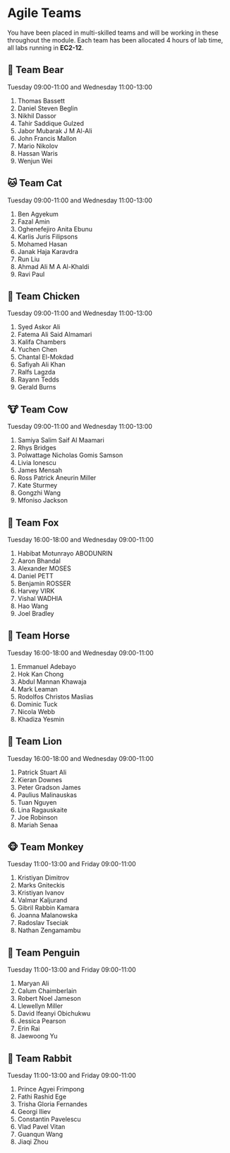 
# Agile Teams

You have been placed in multi-skilled teams and will be working in these throughout the module. Each team has been allocated 4 hours of lab time, all labs running in **EC2-12**.

## 🐻 Team Bear

Tuesday 09:00-11:00 and Wednesday 11:00-13:00

1. Thomas Bassett
2. Daniel Steven Beglin
3. Nikhil Dassor
4. Tahir Saddique Gulzed
5. Jabor Mubarak J M Al-Ali
6. John Francis Mallon
7. Mario Nikolov
8. Hassan Waris
9. Wenjun Wei 

## 🐱 Team Cat

Tuesday 09:00-11:00 and Wednesday 11:00-13:00

1. Ben Agyekum
2. Fazal Amin
3. Oghenefejiro Anita Ebunu
4. Karlis Juris Filipsons
5. Mohamed Hasan
6. Janak Haja Karavdra
7. Run Liu
8. Ahmad Ali M A Al-Khaldi
9. Ravi Paul

## 🐔 Team Chicken

Tuesday 09:00-11:00 and Wednesday 11:00-13:00

1. Syed Askor Ali
2. Fatema Ali Said Almamari
3. Kalifa Chambers
4. Yuchen Chen
5. Chantal El-Mokdad
6. Safiyah Ali Khan
7. Ralfs Lagzda
8. Rayann Tedds
9. Gerald Burns
			
## 🐮 Team Cow

Tuesday 09:00-11:00 and Wednesday 11:00-13:00

1. Samiya Salim Saif Al Maamari
2. Rhys Bridges
3. Polwattage Nicholas Gomis Samson
4. Livia Ionescu
5. James Mensah
6. Ross Patrick Aneurin Miller
7. Kate Sturmey
8. Gongzhi Wang
9. Mfoniso Jackson

## 🦊 Team Fox

Tuesday 16:00-18:00 and Wednesday 09:00-11:00 

1. Habibat Motunrayo ABODUNRIN
2. Aaron Bhandal
3. Alexander MOSES
4. Daniel PETT
5. Benjamin ROSSER
6. Harvey VIRK
7. Vishal WADHIA
8. Hao Wang
9. Joel Bradley

## 🐴 Team Horse

Tuesday 16:00-18:00 and Wednesday 09:00-11:00 

1. Emmanuel Adebayo
2. Hok Kan Chong
3. Abdul Mannan Khawaja
4. Mark Leaman
5. Rodolfos Christos Maslias
6. Dominic Tuck
7. Nicola Webb
8. Khadiza Yesmin

## 🦁 Team Lion

Tuesday 16:00-18:00 and Wednesday 09:00-11:00 

1. Patrick Stuart Ali
2. Kieran Downes
3. Peter Gradson James
4. Paulius Malinauskas
5. Tuan Nguyen
6. Lina Ragauskaite
7. Joe Robinson
8. Mariah Senaa

## 🐵 Team Monkey

Tuesday 11:00-13:00 and Friday 09:00-11:00

1. Kristiyan Dimitrov
2. Marks Gniteckis
3. Kristiyan Ivanov
4. Valmar Kaljurand
5. Gibril Rabbin Kamara
6. Joanna Malanowska
7. Radoslav Tseciak
8. Nathan Zengamambu

## 🐧 Team Penguin

Tuesday 11:00-13:00 and Friday 09:00-11:00

1. Maryan Ali
2. Calum Chaimberlain
3. Robert Noel Jameson
4. Llewellyn Miller
5. David Ifeanyi Obichukwu
6. Jessica Pearson
7. Erin Rai
8. Jaewoong Yu

## 🐰 Team Rabbit

Tuesday 11:00-13:00 and Friday 09:00-11:00

1. Prince Agyei Frimpong
2. Fathi Rashid Ege
3. Trisha Gloria Fernandes
4. Georgi Iliev
5. Constantin Pavelescu
6. Vlad Pavel Vitan
7. Guanqun Wang
8. Jiaqi Zhou
